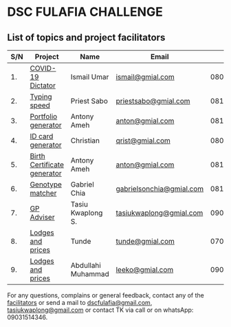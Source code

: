 # DSC FULAFIA CHALLENGE

## List of topics and project facilitators

S/N | Project | Name | Email | Phone 
--- | --- | --- | --- | ---
1. | [COVID-19 Dictator](project/COVID-19-Dictator/README.md) | Ismail Umar | ismail@gmial.com | 08039262966
2. | [Typing speed](project/Typing-speed/README.md) | Priest Sabo | priestsabo@gmial.com | 08160606990
3. | [Portfolio generator](project/Portfolio-generator/README.md) | Antony Ameh | anton@gmial.com | 08125260125
4. | [ID card generator](project/ID-card-generator/README.md) | Christian | qrist@gmial.com | 08090990653
5. | [Birth Certificate generator](project/Birth-Certificate-generator/README.md) | Antony Ameh | anton@gmial.com | 08125260125
6. | [Genotype matcher](project/Genotype-matcher/README.md) | Gabriel Chia | gabrielsonchia@gmial.com | 08141599763
7. | [GP Adviser](project/GP-adviser/README.md) | Tasiu Kwaplong S. | tasiukwaplong@gmial.com | 09031514346
8. | [Lodges and prices](project/lodge-and-price/README.md) | Tunde | tunde@gmial.com | 07082792279
9. | [Lodges and prices](project/lodge-and-price/README.md) | Abdullahi Muhammad | leeko@gmial.com | 09064888311



For any questions, complains or general feedback, contact any of the [facilitators](project/FACILITATORS.md) or send a mail to dscfulafia@gmail.com, tasiukwaplong@gmail.com or contact TK via call or on whatsApp: 09031514346.

